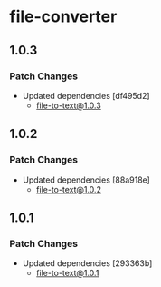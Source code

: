 # file-converter

## 1.0.3

### Patch Changes

- Updated dependencies [df495d2]
  - file-to-text@1.0.3

## 1.0.2

### Patch Changes

- Updated dependencies [88a918e]
  - file-to-text@1.0.2

## 1.0.1

### Patch Changes

- Updated dependencies [293363b]
  - file-to-text@1.0.1

